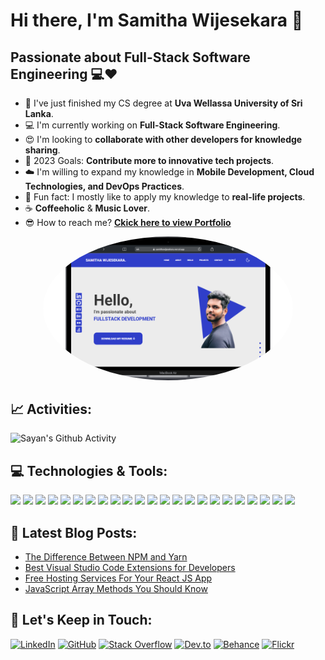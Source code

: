 # Hi there, I'm Samitha Wijesekara 👋 
<!-- <p align="left"><img src="https://komarev.com/ghpvc/?username=samithawijesekara&label=Profile%20views&color=0e75b6&style=flat" alt="samithawijesekara" /><br> -->
  
## Passionate about Full-Stack Software Engineering 💻❤️

<!-- <img src="https://miro.medium.com/max/1360/1*IRGHmiGsa16stedQvIaZfw.gif" width="330" align="right"> -->

- 📘 I've just finished my CS degree at **Uva Wellassa University of Sri Lanka**.
- 💻 I'm currently working on **Full-Stack Software Engineering**.
- 😍 I'm looking to **collaborate with other developers for knowledge sharing**.
- 🎯 2023 Goals: **Contribute more to innovative tech projects**.
- ☁️ I'm willing to expand my knowledge in **Mobile Development, Cloud Technologies, and DevOps Practices**.
- 🤹 Fun fact: I mostly like to apply my knowledge to **real-life projects**.
- ☕ **Coffeeholic** & **Music Lover**.
- 😎 How to reach me? [**Ckick here to view Portfolio**](https://samithawijesekara.vercel.app/)

<p align="center">
  <a href="https://samithawijesekara.vercel.app/">
    <img src="/assets/portfolio.png" width="400" height="auto" style="border-radius: 50%;" />
  </a>
</p>


## 📈 Activities:

<div>
<!--     <img src="https://activity-graph.herokuapp.com/graph?username=samithawijesekara&theme=chartreuse-dark&hide_border=true&area=true" alt="Samitha's Activity Graph" width="100%"> -->
<!--   <img src="https://github-readme-streak-stats.herokuapp.com/?user=samithawijesekara&theme=chartreuse-dark&hide_border=true" alt="Sayan's Streak" width="49%" > -->
    <img src="https://github-readme-stats.vercel.app/api?username=samithawijesekara&theme=chartreuse-dark&show_icons=true&hide_border=true&count_private=true" alt="Sayan's Github Activity" width="49%">
</div>


## 💻 Technologies & Tools:
<img src="https://img.shields.io/badge/react%20-%2320232a.svg?&style=for-the-badge&logo=react&logoColor=%2361DAFB" height="25"/> <img src="https://img.shields.io/badge/Next-black?style=for-the-badge&logo=next.js&logoColor=white" height="25"/> <img src="https://img.shields.io/badge/Angular-%23C3002F.svg?style=for-the-badge&logo=angular&logoColor=white" height="25"/> <img src="https://img.shields.io/badge/tailwindcss-%2338B2AC.svg?style=for-the-badge&logo=tailwind-css&logoColor=white" height="25"/> <img src="https://img.shields.io/badge/bootstrap-%23563D7C.svg?style=for-the-badge&logo=bootstrap&logoColor=white" height="25"/> <img src="https://img.shields.io/badge/typescript-%23007ACC.svg?style=for-the-badge&logo=typescript&logoColor=white" height="25"/> <img src="https://img.shields.io/badge/redux-%23593d88.svg?style=for-the-badge&logo=redux&logoColor=white" height="25"/> <img src="https://img.shields.io/badge/html5-%23E34F26.svg?style=for-the-badge&logo=html5&logoColor=white" height="25"/> <img src="https://img.shields.io/badge/css3-%231572B6.svg?style=for-the-badge&logo=css3&logoColor=white" height="25"/> <img src="https://img.shields.io/badge/javascript-%23F7DF1E.svg?&style=for-the-badge&logo=javascript&logoColor=black" height="25"/> <img src="https://img.shields.io/badge/node.js-6DA55F?style=for-the-badge&logo=node.js&logoColor=white" height="25"/> <img src="https://img.shields.io/badge/NestJS-%23B73B60.svg?style=for-the-badge&logo=nestjs&logoColor=white" height="25"/> <img src="https://img.shields.io/badge/MongoDB-%234ea94b.svg?style=for-the-badge&logo=mongodb&logoColor=white" height="25"/> <img src="https://img.shields.io/badge/mysql-%2300f.svg?style=for-the-badge&logo=mysql&logoColor=white" height="25"/> <img src="https://img.shields.io/badge/java-%23ED8B00.svg?style=for-the-badge&logo=java&logoColor=white" height="25"/> <img src="https://img.shields.io/badge/c%23-%234B275F.svg?style=for-the-badge&logo=c-sharp&logoColor=white" height="25"/> <img src="https://img.shields.io/badge/figma-%23A259FF.svg?style=for-the-badge&logo=figma&logoColor=white" height="25"/> <img src="https://img.shields.io/badge/git-%23F05033.svg?style=for-the-badge&logo=git&logoColor=white" height="25"/> <img src="https://img.shields.io/badge/jira-%230A0FFF.svg?style=for-the-badge&logo=jira&logoColor=white" height="25"/> <img src="https://img.shields.io/badge/Trello-%23026AA7.svg?style=for-the-badge&logo=Trello&logoColor=white" height="25"/> <img src="https://img.shields.io/badge/Postman-orange?style=for-the-badge&logo=postman&logoColor=white" height="25"/> <img src="https://img.shields.io/badge/AWS-%23FF9900.svg?style=for-the-badge&logo=amazon-aws&logoColor=white" height="25"/> <img src="https://img.shields.io/badge/React_Native-%23007396.svg?style=for-the-badge&logo=react&logoColor=white" height="25"/>

## 📕 Latest Blog Posts:
- [The Difference Between NPM and Yarn](https://dev.to/samithawijesekara/the-difference-between-npm-and-yarn-2j3p)
- [Best Visual Studio Code Extensions for Developers](https://dev.to/samithawijesekara/best-visual-studio-code-extensions-for-developers-1o42)
- [Free Hosting Services For Your React JS App](https://dev.to/samithawijesekara/free-hosting-services-for-your-react-js-app-2j2m)
- [JavaScript Array Methods You Should Know](https://dev.to/samithawijesekara/javascript-array-methods-you-should-know-3c2h)

## 🎯 Let's Keep in Touch:
[![LinkedIn](https://img.shields.io/badge/linkedin-%230077B5.svg?&style=for-the-badge&logo=linkedin&logoColor=white)](https://www.linkedin.com/in/samithawijesekara/)
[![GitHub](https://img.shields.io/badge/github-%23121011.svg?style=for-the-badge&logo=github&logoColor=white)](https://github.com/samithawijesekara)
[![Stack Overflow](https://img.shields.io/badge/-Stackoverflow-FE7A16?style=for-the-badge&logo=stack-overflow&logoColor=white)](https://stackoverflow.com/users/14842053/samitha-wijesekara)
[![Dev.to](https://img.shields.io/badge/dev.to-0A0A0A?style=for-the-badge&logo=dev.to&logoColor=white)](https://dev.to/samithawijesekara)
[![Behance](https://img.shields.io/badge/Behance-1769ff?style=for-the-badge&logo=behance&logoColor=white)](https://www.behance.net/samithawijesekara)
[![Flickr](https://img.shields.io/badge/-Flickr-FF4785?style=for-the-badge&logo=flickr&logoColor=white)](https://www.flickr.com/photos/samithawijesekara/)


<!-- Badges Markdown - https://github.com/Ileriayo/markdown-badges -->
